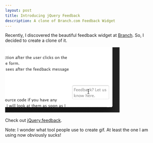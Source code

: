 ```yaml
---
layout: post
title: Introducing jQuery Feedback
description: A clone of Branch.com Feedback Widget
---
```


Recently, I discovered the beautiful feedback widget at [Branch][1].
So, I decided to create a clone of it.

<img src="/images/jquery.feedback.gif" />

Check out [jQuery.feedback][2].

Note: I wonder what tool people use to create gif.  At least the one I
am using now obviously sucks!

[1]: http://branch.com/
[2]: http://siong1987.com/jquery.feedback
